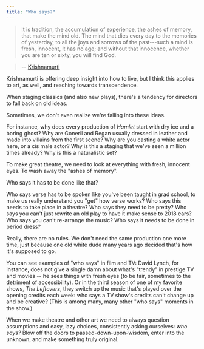 ```yaml
---
title: "Who says?"
---
```


> It is tradition, the accumulation of experience, the ashes of memory, that make the mind old. The mind that dies every day to the memories of yesterday, to all the joys and sorrows of the past---such a mind is fresh, innocent, it has no age; and without that innocence, whether you are ten or sixty, you will find God.

> -- [Krishnamurti](https://amzn.to/2DAAxcA)

Krishnamurti is offering deep insight into how to live, but I think this applies to art, as well, and reaching towards transcendence.

When staging classics (and also new plays), there's a tendency for directors to fall back on old ideas.

Sometimes, we don't even realize we're falling into these ideas.

For instance, why does every production of _Hamlet_ start with dry ice and a boring ghost? Why are Goneril and Regan usually dressed in leather and made into villains from the first scene? Why are you casting a white actor here, or a cis male actor? Why is this a staging that we've seen a million times already? Why is this a naturalistic set?

To make great theatre, we need to look at everything with fresh, innocent eyes. To wash away the "ashes of memory".

Who says it has to be done like that?

Who says verse has to be spoken like you've been taught in grad school, to make us really understand you "get" how verse works? Who says this needs to take place in a theatre? Who says they need to be pretty? Who says you can't just rewrite an old play to have it make sense to 2018 ears? Who says you can't re-arrange the music? Who says it needs to be done in period dress?

Really, there are no rules. We don't need the same production one more time, just because one old white dude many years ago decided that's how it's supposed to go.

You can see examples of "who says" in film and TV: David Lynch, for instance, does not give a single damn about what's "trendy" in prestige TV and movies -- he sees things with fresh eyes (to be fair, sometimes to the detriment of accessibility). Or in the third season of one of my favorite shows, _The Leftovers_, they switch up the music that's played over the opening credits each week: who says a TV show's credits can't change up and be creative? (This is among many, many other "who says" moments in the show.)

When we make theatre and other art we need to always question assumptions and easy, lazy choices, consistently asking ourselves: _who says?_ Blow off the doors to passed-down-upon-wisdom, enter into the unknown, and make something truly original.
